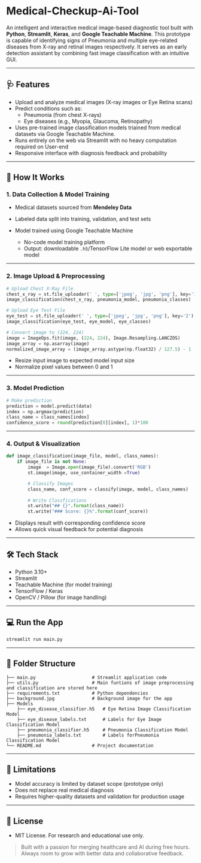 # Medical-Checkup-Ai-Tool
An intelligent and interactive medical image-based diagnostic tool built with **Python**, **Streamlit**, **Keras**, and **Google Teachable Machine**. This prototype is capable of identifying signs of Pneumonia and multiple eye-related diseases from X-ray and retinal images respectively. It serves as an early detection assistant by combining fast image classification with an intuitive GUI.

---

## 🩺 Features

* Upload and analyze medical images (X-ray images or Eye Retina scans)
* Predict conditions such as:
  * Pneumonia (from chest X-rays)
  * Eye diseases (e.g., Myopia, Glaucoma, Retinopathy)
* Uses pre-trained image classification models triained from medical datasets via Google Teachable Machine.
* Runs entirely on the web via Streamlit with no heavy computation required on User-end
* Responsive interface with diagnosis feedback and probability

---

## 🧠 How It Works

### 1. **Data Collection & Model Training**
* Medical datasets sourced from **Mendeley Data**
* Labeled data split into training, validation, and test sets
* Model trained using Google Teachable Machine

  * No-code model training platform
  * Output: downloadable `.h5`/TensorFlow Lite model or web exportable model

---

### 2. **Image Upload & Preprocessing**

```python
# Upload Chest X-Ray File
chest_x_ray = st.file_uploader(' ', type=['jpeg', 'jpg', 'png'], key='1')
image_classification(chest_x_ray, pneumonia_model, pneumonia_classes)

# Upload Eye Test File
eye_test = st.file_uploader(' ', type=['jpeg', 'jpg', 'png'], key='2')
image_classification(eye_test, eye_model, eye_classes)
```
```python
# Convert image to (224, 224)
image = ImageOps.fit(image, (224, 224), Image.Resampling.LANCZOS)
image_array = np.asarray(image)
normalized_image_array = (image_array.astype(np.float32) / 127.5) - 1
```
* Resize input image to expected model input size
* Normalize pixel values between 0 and 1

---

### 3. **Model Prediction**

```python
# Make prediction
prediction = model.predict(data)
index = np.argmax(prediction)
class_name = class_names[index]
confidence_score = round(prediction[0][index], 1)*100
```
---

### 4. **Output & Visualization**

```python
def image_classification(image_file, model, class_names):
    if image_file is not None:
        image  = Image.open(image_file).convert('RGB')
        st.image(image, use_container_width =True)

        # Classify Images
        class_name, conf_score = classify(image, model, class_names)
        
        # Write Classfications
        st.write("## {}".format(class_name))
        st.write("### Score: {}%".format(conf_score))
```

* Displays result with corresponding confidence score
* Allows quick visual feedback for potential diagnosis

---

## 🛠️ Tech Stack

* Python 3.10+
* Streamlit
* Teachable Machine (for model training)
* TensorFlow / Keras
* OpenCV / Pillow (for image handling)

---

## 💻 Run the App

```bash
streamlit run main.py
```

---

## 📁 Folder Structure

```
├── main.py                     # Streamlit application code
├── utils.py                    # Main funtions of image preprocessing and classification are stored here
├── requirements.txt            # Python dependencies
├── background.jpg              # Background image for the app
├── Models
    ├── eye_disease_classifier.h5   # Eye Retina Image Classification Model
    ├── eye_disease_labels.txt      # Labels for Eye Image Classification Model
    ├── pneumonia_classifier.h5     # Pneumonia Classification Model
    ├── pneumonia_labels.txt        # Labels forPneumonia Classification Model
└── README.md                   # Project documentation
```

---

## 📌 Limitations

* Model accuracy is limited by dataset scope (prototype only)
* Does not replace real medical diagnosis
* Requires higher-quality datasets and validation for production usage
---

## 📄 License
* MIT License. For research and educational use only.

> Built with a passion for merging healthcare and AI during free hours. Always room to grow with better data and collaborative feedback.
